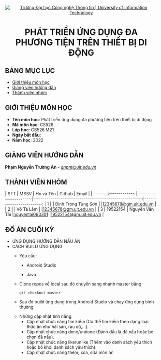 <!-- Banner -->
<p align="center">
  <a href="https://www.uit.edu.vn/" title="Trường Đại học Công nghệ Thông tin" style="border: none;">
    <img src="https://i.imgur.com/WmMnSRt.png" alt="Trường Đại học Công nghệ Thông tin | University of Information Technology">
  </a>
</p>

<!-- Title -->
<h1 align="center"><b>PHÁT TRIỂN ỨNG DỤNG ĐA PHƯƠNG TIỆN TRÊN THIẾT BỊ DI ĐỘNG</b></h1>



## BẢNG MỤC LỤC
* [ Giới thiệu môn học](#gioithieumonhoc)
* [ Giảng viên hướng dẫn](#giangvien)
* [ Thành viên nhóm](#thanhvien)
## GIỚI THIỆU MÔN HỌC
<a name="gioithieumonhoc"></a>
* **Tên môn học**: Phát triển ứng dụng đa phương tiện trên thiết bị di động
* **Mã môn học**: CS526
* **Lớp học**: CS526.M21
* **Ngày bắt đầu**: 
* **Năm học**: 2022

## GIẢNG VIÊN HƯỚNG DẪN
<a name="giangvien"></a>
**Phạm Nguyễn Trường An** - *anpnt@uit.edu.vn*

## THÀNH VIÊN NHÓM
<a name="thanhvien"></a>
| STT    | MSSV          | Họ và Tên              | Github                                                  | Email                   |
| ------ |:-------------:| ----------------------:|--------------------------------------------------------:|-------------------------:
| 1      |               | Đinh Trọng Tùng Sơn    |                                                         |12345678@gm.uit.edu.vn   |
| 2      |               | Võ Tá Lâm              |                                                         |12345678@gm.uit.edu.vn   |
| 3      | 19522154      | Nguyễn Văn Tài         |[nguyentai090301](https://github.com/nguyentai090301)    |19522154@gm.uit.edu.vn   |
## ĐỒ ÁN CUỐI KỲ
- ỨNG DỤNG HƯỚNG DẪN NẤU ĂN
- CÁCH BUILD ỨNG DỤNG
  + Yêu cầu:
  
    + Android Studio
  
    + Java

  + Clone repos về local sau đó chuyển sang nhánh master bằng: 
 
        git checkout master
  + Sau đó build ứng dụng trong Android Studio và chạy ứng dụng bình thường
  - Những cập nhật tính năng:
    + Cập nhật chức năng tìm kiếm (Có thể tìm kiếm theo dạng loại thức ăn như hải sản, rau củ,...).
    + Cập nhật chức năng done/undone (Đánh dấu là đã nấu hoặc bỏ chọn đã nấu).
    + Cập nhật chức năng like/unlike (Thêm vào danh sách yêu thích hoặc bỏ khỏi danh sách yêu thích).
    + Cập nhật chức năng thêm, xóa, sửa món ăn
